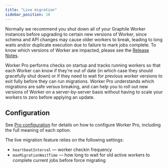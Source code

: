 ```yaml
---
title: "Live migration"
sidebar_position: 10
---
```


Normally we recommend you shut down all of your Graphile Worker instances before
upgrading to certain new versions of Worker, since schema and API changes may
cause older workers to break, leading to long waits and/or duplicate execution
due to failure to mark jobs complete. To know which versions of Worker are
impacted, please see the [Release Notes](/releases).

Worker Pro performs checks on startup and tracks running workers so that each
Worker can know if they&apos;re out of date (in which case they should
gracefully shut down) or if they need to wait for previous worker versions to
exit fully before they can run migrations. Worker Pro understands which
migrations are safe versus breaking, and can help you to roll out new versions
of Worker on a server-by-server basis without having to scale your workers to
zero before applying an update.

## Configuration

See [Pro configuration](./config.md) for details on how to configure Worker Pro,
including the full meaning of each option.

The live migration feature relies on the following settings:

- `heartbeatInterval` &mdash; worker checkin frequency
- `maxMigrationWaitTime` &mdash; how long to wait for old active workers to
  complete current jobs before force migrating
